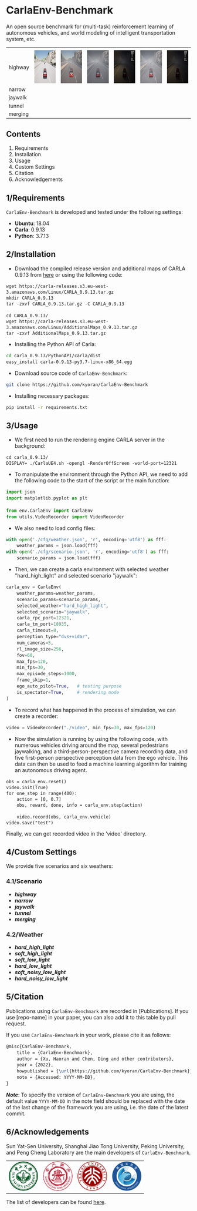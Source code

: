 # CarlaEnv-Benchmark

An open source benchmark for (multi-task) reinforcement learning of autonomous vehicles, and world modeling of intelligent transportation system, etc.
<div align="center">
<table>
    <tr>
        <td></td><td></td><td></td><td></td><td></td><td></td><td></td>
    </tr>
    <tr>
        <td>highway</td>
        <td align="center"><img src="https://github.com/kyoran/CarlaEnv-Benchmark/blob/main/img/highway-hard_high_light.gif" width="120" height="90"/></td>
        <td align="center"><img src="https://github.com/kyoran/CarlaEnv-Benchmark/blob/main/img/highway-soft_high_light.gif" width="120" height="90"/></td>
        <td align="center"><img src="https://github.com/kyoran/CarlaEnv-Benchmark/blob/main/img/highway-soft_low_light.gif" width="120" height="90"/></td>
        <td align="center"><img src="https://github.com/kyoran/CarlaEnv-Benchmark/blob/main/img/highway-hard_low_light.gif" width="120" height="90"/></td>
        <td align="center"><img src="https://github.com/kyoran/CarlaEnv-Benchmark/blob/main/img/highway-soft_noisy_low_light.gif" width="120" height="90"/></td>
        <td align="center"><img src="https://github.com/kyoran/CarlaEnv-Benchmark/blob/main/img/highway-hard_noisy_low_light.gif" width="120" height="90"/></td>
    </tr>
    <tr>
        <td>narrow</td><td></td><td></td><td></td><td></td><td></td><td></td>
    </tr>
    <tr>
        <td>jaywalk</td><td></td><td></td><td></td><td></td><td></td><td></td>
    </tr>
    <tr>
        <td>tunnel</td><td></td><td></td><td></td><td></td><td></td><td></td>
    </tr>
    <tr>
        <td>merging</td><td></td><td></td><td></td><td></td><td></td><td></td>
    </tr>
</table>    
</div>

## Contents

1. Requirements
2. Installation
3. Usage
4. Custom Settings
5. Citation
6. Acknowledgements

## 1/Requirements

`CarlaEnv-Benchmark` is developed and tested under the following settings:

- **Ubuntu**: 18.04
- **Carla**: 0.9.13
- **Python**: 3.7.13

## 2/Installation

- Download the compiled release version and additional maps of CARLA 0.9.13 from [here](https://github.com/carla-simulator/carla/releases/tag/0.9.13) or using the following code:
```shell
wget https://carla-releases.s3.eu-west-3.amazonaws.com/Linux/CARLA_0.9.13.tar.gz
mkdir CARLA_0.9.13
tar -zxvf CARLA_0.9.13.tar.gz -C CARLA_0.9.13

cd CARLA_0.9.13/
wget https://carla-releases.s3.eu-west-3.amazonaws.com/Linux/AdditionalMaps_0.9.13.tar.gz
tar -zxvf AdditionalMaps_0.9.13.tar.gz
```


- Installing the Python API of Carla:
```bash
cd carla_0.9.13/PythonAPI/carla/dist
easy_install carla-0.9.13-py3.7-linux-x86_64.egg
```


- Download source code of `CarlaEnv-Benchmark`:
```bash
git clone https://github.com/kyoran/CarlaEnv-Benchmark
```


- Installing necessary packages:
```bash
pip install -r requirements.txt
```

## 3/Usage

- We first need to run the rendering engine CARLA server in the background:
```shell
cd carla_0.9.13/
DISPLAY= ./CarlaUE4.sh -opengl -RenderOffScreen -world-port=12321
```


- To manipulate the environment through the Python API, we need to add the following code to the start of the script or the main function:
```python
import json
import matplotlib.pyplot as plt

from env.CarlaEnv import CarlaEnv
from utils.VideoRecorder import VideoRecorder
```

- We also need to load config files:
```python
with open('./cfg/weather.json', 'r', encoding='utf8') as fff:
    weather_params = json.load(fff)
with open('./cfg/scenario.json', 'r', encoding='utf8') as fff:
    scenario_params = json.load(fff)
```

- Then, we can create a carla environment with selected weather "hard_high_light" and selected scenario "jaywalk":
```python
carla_env = CarlaEnv(
    weather_params=weather_params,
    scenario_params=scenario_params,
    selected_weather="hard_high_light",
    selected_scenario="jaywalk",
    carla_rpc_port=12321,
    carla_tm_port=18935,
    carla_timeout=8,
    perception_type="dvs+vidar",
    num_cameras=5,
    rl_image_size=256,
    fov=60,
    max_fps=120,
    min_fps=30,
    max_episode_steps=1000,
    frame_skip=1,
    ego_auto_pilot=True,   # testing purpose
    is_spectator=True,     # rendering mode
)
```

- To record what has happened in the process of simulation, we can create a recorder:
```python
video = VideoRecorder("./video", min_fps=30, max_fps=120)
```

- Now the simulation is running by using the following code, with numerous vehicles driving around the map, several pedestrians jaywalking, and a third-person-perspective camera recording data, and five first-person perspective perception data from the ego vehicle. This data can then be used to feed a machine learning algorithm for training an autonomous driving agent.
```
obs = carla_env.reset()
video.init(True)
for one_step in range(400):
    action = [0, 0.7]
    obs, reward, done, info = carla_env.step(action)

    video.record(obs, carla_env.vehicle)
video.save("test")
```

Finally, we can get recorded video in the 'video' directory.

## 4/Custom Settings


We provide five scenarios and six weathers:

### 4.1/Scenario

- ***highway***
- ***narrow***
- ***jaywalk***
- ***tunnel*** 
- ***merging***


### 4.2/Weather

- ***hard_high_light***
- ***soft_high_light***
- ***soft_low_light***
- ***hard_low_light***
- ***soft_noisy_low_light***
- ***hard_noisy_low_light***


## 5/Citation
Publications using `CarlaEnv-Benchmark` are recorded in [Publications]. If you use [repo-name] in your paper, you can also add it to this table by pull request.

If you use `CarlaEnv-Benchmark` in your work, please cite it as follows:
```latex
@misc{CarlaEnv-Benchmark,
    title = {CarlaEnv-Benchmark},
    author = {Xu, Haoran and Chen, Ding and other contributors},
    year = {2022},
    howpublished = {\url{https://github.com/kyoran/CarlaEnv-Benchmark}},
    note = {Accessed: YYYY-MM-DD},
}
```

***Note***: To specify the version of `CarlaEnv-Benchmark` you are using, the default value `YYYY-MM-DD` in the note field should be replaced with the date of the last change of the framework you are using, i.e. the date of the latest commit.

## 6/Acknowledgements
Sun Yat-Sen University, Shanghai Jiao Tong University, Peking University, and Peng Cheng Laboratory are the main developers of `CarlaEnv-Benchmark`.


<div align="center">
<table border="0">
    <tr>
        <td align="center"><img src="https://github.com/kyoran/CarlaEnv-Benchmark/blob/main/img/sysu_logo.png" width="80" height="80" alt="sysu" /></td>
        <td align="center"><img src="https://github.com/kyoran/CarlaEnv-Benchmark/blob/main/img/sjtu_logo.png" width="80" height="80" alt="sjtu" /></td>
        <td align="center"><img src="https://github.com/kyoran/CarlaEnv-Benchmark/blob/main/img/pku_logo.png" width="80" height="80" alt="pku" /></td>
        <td align="center"><img src="https://github.com/kyoran/CarlaEnv-Benchmark/blob/main/img/pcnl_logo.png" width="80" height="80" alt="pcnl" /></td>
    </tr>
</table>
</div>


The list of developers can be found [here](https://github.com/kyoran/CarlaEnv-Benchmark/graphs/contributors).
